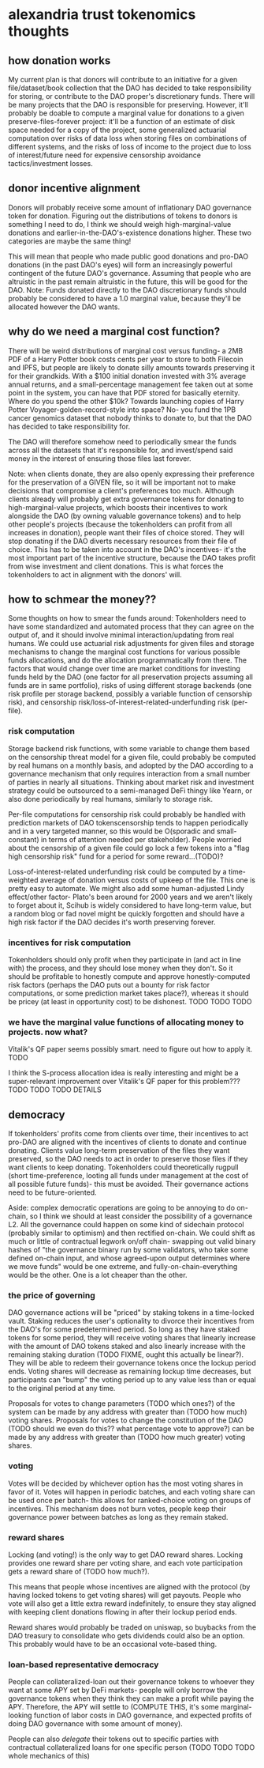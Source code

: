 # alexandria trust tokenomics thoughts

## how donation works

My current plan is that donors will contribute to an initiative for a given file/dataset/book collection that the DAO has decided to take responsibility for storing, or contribute to the DAO proper's discretionary funds. There will be many projects that the DAO is responsible for preserving. However, it'll probably be doable to compute a marginal value for donations to a given preserve-files-forever project: it'll be a function of an estimate of disk space needed for a copy of the project, some generalized actuarial computation over risks of data loss when storing files on combinations of different systems, and the risks of loss of income to the project due to loss of interest/future need for expensive censorship avoidance tactics/investment losses.

## donor incentive alignment

Donors will probably receive some amount of inflationary DAO governance token for donation. Figuring out the distributions of tokens to donors is something I need to do, I think we should weigh high-marginal-value donations and earlier-in-the-DAO's-existence donations higher. These two categories are maybe the same thing!

This will mean that people who made public good donations and pro-DAO donations (in the past DAO's eyes) will form an increasingly powerful contingent of the future DAO's governance. Assuming that people who are altruistic in the past remain altruistic in the future, this will be good for the DAO. Note: Funds donated directly to the DAO discretionary funds should probably be considered to have a 1.0 marginal value, because they'll be allocated however the DAO wants.

## why do we need a marginal cost function?

There will be weird distributions of marginal cost versus funding- a 2MB PDF of a Harry Potter book costs cents per year to store to both Filecoin and IPFS, but people are likely to donate silly amounts towards preserving it for their grandkids. With a $100 initial donation invested with 3% average annual returns, and a small-percentage management fee taken out at some point in the system, you can have that PDF stored for basically eternity. Where do you spend the other $10k? Towards launching copies of Harry Potter Voyager-golden-record-style into space? No- you fund the 1PB cancer genomics dataset that nobody thinks to donate to, but that the DAO has decided to take responsibility for.

The DAO will therefore somehow need to periodically smear the funds across all the datasets that it's responsible for, and invest/spend said money in the interest of ensuring those files last forever.

Note: when clients donate, they are also openly expressing their preference for the preservation of a GIVEN file, so it will be important not to make decisions that compromise a client's preferences too much. Although clients already will probably get extra governance tokens for donating to high-marginal-value projects, which boosts their incentives to work alongside the DAO (by owning valuable governance tokens) and to help other people's projects (because the tokenholders can profit from all increases in donation), people want their files of choice stored. They will stop donating if the DAO diverts necessary resources from their file of choice. This has to be taken into account in the DAO's incentives- it's the most important part of the incentive structure, because the DAO takes profit from wise investment and client donations. This is what forces the tokenholders to act in alignment with the donors' will.

## how to schmear the money??

Some thoughts on how to smear the funds around:
Tokenholders need to have some standardized and automated process that they can agree on the output of, and it should involve minimal interaction/updating from real humans. We could use actuarial risk adjustments for given files and storage mechanisms to change the marginal cost functions for various possible funds allocations, and do the allocation programmatically from there. The factors that would change over time are market conditions for investing funds held by the DAO (one factor for all preservation projects assuming all funds are in same portfolio), risks of using different storage backends (one risk profile per storage backend, possibly a variable function of censorship risk), and censorship risk/loss-of-interest-related-underfunding risk (per-file).

### risk computation

Storage backend risk functions, with some variable to change them based on the censorship threat model for a given file, could probably be computed by real humans on a monthly basis, and adopted by the DAO according to a governance mechanism that only requires interaction from a small number of parties in nearly all situations. Thinking about market risk and investment strategy could be outsourced to a semi-managed DeFi thingy like Yearn, or also done periodically by real humans, similarly to storage risk.

Per-file computations for censorship risk could probably be handled with prediction markets of DAO tokenscensorship tends to happen periodically and in a very targeted manner, so this would be O(sporadic and small-constant) in terms of attention needed per stakeholder). People worried about the censorship of a given file could go lock a few tokens into a "flag high censorship risk" fund for a period for some reward...(TODO)?

Loss-of-interest-related underfunding risk could be computed by a time-weighted average of donation versus costs of upkeep of the file. This one is pretty easy to automate. We might also add some human-adjusted Lindy effect/other factor- Plato's been around for 2000 years and we aren't likely to forget about it, Scihub is widely considered to have long-term value, but a random blog or fad novel might be quickly forgotten and should have a high risk factor if the DAO decides it's worth preserving forever.

### incentives for risk computation

Tokenholders should only profit when they participate in (and act in line with) the process, and they should lose money when they don't. So it should be profitable to honestly compute and approve honestly-computed risk factors (perhaps the DAO puts out a bounty for risk factor computations, or some prediction market takes place?), whereas it should be pricey (at least in opportunity cost) to be dishonest. TODO TODO TODO

### we have the marginal value functions of allocating money to projects. now what?

Vitalik's QF paper seems possibly smart. need to figure out how to apply it. TODO

I think the S-process allocation idea is really interesting and might be a super-relevant improvement over Vitalik's QF paper for this problem??? TODO TODO TODO DETAILS

## democracy

If tokenholders' profits come from clients over time, their incentives to act pro-DAO are aligned with the incentives of clients to donate and continue donating. Clients value long-term preservation of the files they want preserved, so the DAO needs to act in order to preserve those files if they want clients to keep donating. Tokenholders could theoretically rugpull (short time-preference, looting all funds under management at the cost of all possible future funds)- this must be avoided. Their governance actions need to be future-oriented.

Aside: complex democratic operations are going to be annoying to do on-chain, so I think we should at least consider the possibility of a governance L2. All the governance could happen on some kind of sidechain protocol (probably similar to optimism) and then rectified on-chain. We could shift as much or little of contractual legwork on/off chain- swapping out valid binary hashes of "the governance binary run by some validators, who take some defined on-chain input, and whose agreed-upon output determines where we move funds" would be one extreme, and fully-on-chain-everything would be the other. One is a lot cheaper than the other.

### the price of governing

DAO governance actions will be "priced" by staking tokens in a time-locked vault. Staking reduces the user's optionality to divorce their incentives from the DAO's for some predetermined period. So long as they have staked tokens for some period, they will receive voting shares that linearly increase with the amount of DAO tokens staked and also linearly increase with the remaining staking duration (TODO FIXME, ought this actually be linear?). They will be able to redeem their governance tokens once the lockup period ends. Voting shares will decrease as remaining lockup time decreases, but participants can "bump" the voting period up to any value less than or equal to the original period at any time.

Proposals for votes to change parameters (TODO which ones?) of the system can be made by any address with greater than (TODO how much) voting shares. Proposals for votes to change the constitution of the DAO (TODO should we even do this?? what percentage vote to approve?) can be made by any address with greater than (TODO how much greater) voting shares.

### voting

Votes will be decided by whichever option has the most voting shares in favor of it. Votes will happen in periodic batches, and each voting share can be used once per batch- this allows for ranked-choice voting on groups of incentives. This mechanism does not burn votes, people keep their governance power between batches as long as they remain staked.

### reward shares

Locking (and voting!) is the only way to get DAO reward shares. Locking provides one reward share per voting share, and each vote participation gets a reward share of (TODO how much?). 

This means that people whose incentives are aligned with the protocol (by having locked tokens to get voting shares) will get payouts. People who vote will also get a little extra reward indefinitely, to ensure they stay aligned with keeping client donations flowing in after their lockup period ends.

Reward shares would probably be traded on uniswap, so buybacks from the DAO treasury to consolidate who gets dividends could also be an option. This probably would have to be an occasional vote-based thing.

### loan-based representative democracy

People can collateralized-loan out their governance tokens to whoever they want at some APY set by DeFi markets- people will only borrow the governance tokens when they think they can make a profit while paying the APY. Therefore, the APY will settle to (COMPUTE THIS, it's some marginal-looking function of labor costs in DAO governance, and expected profits of doing DAO governance with some amount of money).

People can also *delegate* their tokens out to specific parties with contractual collateralized loans for one specific person (TODO TODO TODO whole mechanics of this)